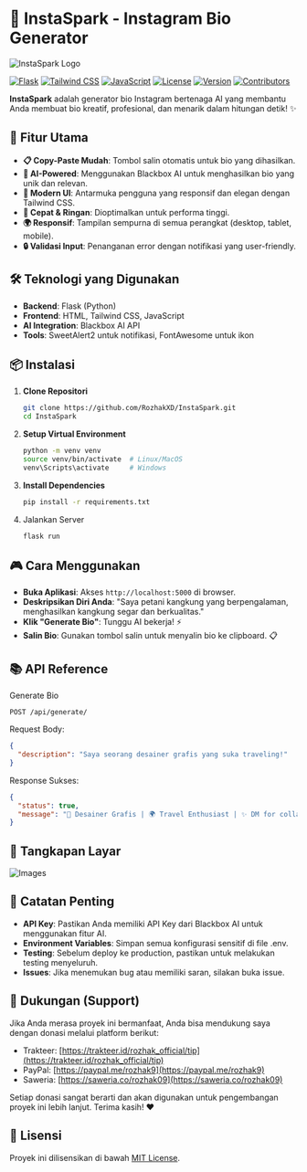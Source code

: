 # 🚀 InstaSpark - Instagram Bio Generator
![InstaSpark Logo](https://github.com/user-attachments/assets/84899c5c-f461-4402-87f3-f4ca0898619b)

[![Flask](https://img.shields.io/badge/Flask-000000?style=for-the-badge&logo=flask&logoColor=white)](https://flask.palletsprojects.com/)
[![Tailwind CSS](https://img.shields.io/badge/Tailwind_CSS-38B2AC?style=for-the-badge&logo=tailwind-css&logoColor=white)](https://tailwindcss.com/)
[![JavaScript](https://img.shields.io/badge/JavaScript-F7DF1E?style=for-the-badge&logo=javascript&logoColor=black)](https://developer.mozilla.org/en-US/docs/Web/JavaScript)
[![License](https://img.shields.io/badge/License-MIT-blue.svg)](https://opensource.org/licenses/MIT)
[![Version](https://img.shields.io/badge/Version-1.0.0-green.svg)](https://github.com/RozhakXD/InstaSpark)
[![Contributors](https://img.shields.io/github/contributors/RozhakXD/instaspark.svg)](https://github.com/RozhakXD/InstaSpark/graphs/contributors)

**InstaSpark** adalah generator bio Instagram bertenaga AI yang membantu Anda membuat bio kreatif, profesional, dan menarik dalam hitungan detik! ✨

## 🌟 Fitur Utama
- **📋 Copy-Paste Mudah**: Tombol salin otomatis untuk bio yang dihasilkan.
- **🤖 AI-Powered**: Menggunakan Blackbox AI untuk menghasilkan bio yang unik dan relevan.
- **🎨 Modern UI**: Antarmuka pengguna yang responsif dan elegan dengan Tailwind CSS.
- **🚀 Cepat & Ringan**: Dioptimalkan untuk performa tinggi.
- **🌍 Responsif**: Tampilan sempurna di semua perangkat (desktop, tablet, mobile).
- **🔒 Validasi Input**: Penanganan error dengan notifikasi yang user-friendly.

## 🛠️ Teknologi yang Digunakan
- **Backend**: Flask (Python)
- **Frontend**: HTML, Tailwind CSS, JavaScript
- **AI Integration**: Blackbox AI API
- **Tools**: SweetAlert2 untuk notifikasi, FontAwesome untuk ikon

## 📦 Instalasi
1. **Clone Repositori**
    ```bash
    git clone https://github.com/RozhakXD/InstaSpark.git
    cd InstaSpark
    ```
2. **Setup Virtual Environment**
    ```bash
    python -m venv venv
    source venv/bin/activate  # Linux/MacOS
    venv\Scripts\activate     # Windows
    ```
3. **Install Dependencies**
    ```bash
    pip install -r requirements.txt
    ```
4. Jalankan Server
   ```bash
   flask run
   ```

## 🎮 Cara Menggunakan
- **Buka Aplikasi**: Akses `http://localhost:5000` di browser.
- **Deskripsikan Diri Anda**: "Saya petani kangkung yang berpengalaman, menghasilkan kangkung segar dan berkualitas."
- **Klik "Generate Bio"**: Tunggu AI bekerja! ⚡
- **Salin Bio**: Gunakan tombol salin untuk menyalin bio ke clipboard. 📋

## 📚 API Reference
Generate Bio
```http
POST /api/generate/
```
Request Body:
```json
{
  "description": "Saya seorang desainer grafis yang suka traveling!"
}
```
Response Sukses:
```json
{
  "status": true,
  "message": "🎨 Desainer Grafis | 🌍 Travel Enthusiast | ✨ DM for collab!"
}
```

## 📸 Tangkapan Layar
![Images](https://github.com/user-attachments/assets/a8ab4513-da22-48b2-8f38-701180454f18)

## 📝 Catatan Penting
- **API Key**: Pastikan Anda memiliki API Key dari Blackbox AI untuk menggunakan fitur AI.
- **Environment Variables**: Simpan semua konfigurasi sensitif di file .env.
- **Testing**: Sebelum deploy ke production, pastikan untuk melakukan testing menyeluruh.
- **Issues**: Jika menemukan bug atau memiliki saran, silakan buka issue.

## 💖 Dukungan (Support)
Jika Anda merasa proyek ini bermanfaat, Anda bisa mendukung saya dengan donasi melalui platform berikut:

- Trakteer: [https://trakteer.id/rozhak_official/tip](https://trakteer.id/rozhak_official/tip)
- PayPal: [https://paypal.me/rozhak9](https://paypal.me/rozhak9)
- Saweria: [https://saweria.co/rozhak09](https://saweria.co/rozhak09)

Setiap donasi sangat berarti dan akan digunakan untuk pengembangan proyek ini lebih lanjut. Terima kasih! ❤️

## 📜 Lisensi
Proyek ini dilisensikan di bawah [MIT License](LICENSE).
